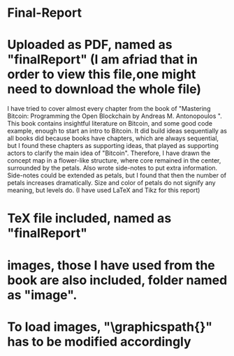 # Final-Report
# Uploaded as PDF, named as "finalReport" (I am afriad that in order to view this file,one might need to download the whole file)

I have tried to cover almost every chapter from the book of "Mastering Bitcoin: Programming the Open Blockchain by Andreas M. Antonopoulos ". This book contains insightful literature on Bitcoin, and some good code example, enough to start an intro to Bitcoin. It did build ideas sequentially as all books did because books have chapters, which are always sequential, but I found these chapters as supporting ideas, that played as supporting actors to clarify the main idea of "Bitcoin". Therefore, I have drawn the concept map in a flower-like structure, where core remained in the center, surrounded by the petals. Also wrote side-notes to put extra information. Side-notes could be extended as petals, but I found that then the number of petals increases dramatically. Size and color of petals do not signify any meaning, but levels do.   (I have used LaTeX and Tikz for this report) 

# TeX file included, named as "finalReport"
# images, those I have used from the book are also included, folder named as "image".
# To load images, "\graphicspath{}" has to be modified accordingly 
